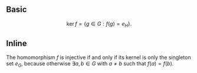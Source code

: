## Basic
$$
\operatorname{ker} f=\{g\in G:f(g)=e_{H}\}{\mbox{.}}
$$


## Inline
The homomorphism $f$ is injective if and only if its kernel is only the
singleton set $e_G$, because otherwise $\exists a,b\in G$ with $a\neq b$ such
that $f(a)=f(b)$.